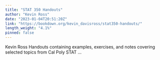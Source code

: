 ```yaml
---
title: "STAT 350 Handouts"
author: "Kevin Ross"
date: "2023-01-04T20:51:20Z"
link: "https://bookdown.org/kevin_davisross/stat350-handouts/"
length_weight: "4.1%"
pinned: false
---
```


Kevin Ross Handouts containing examples, exercises, and notes covering selected topics from Cal Poly STAT ...
